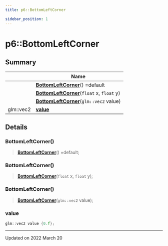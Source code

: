 ```yaml
---
title: p6::BottomLeftCorner

sidebar_position: 1
---
```


# p6::BottomLeftCorner







## Summary

|                | Name           |
| -------------- | -------------- |
| | **[BottomLeftCorner](/reference/Types/bottom_left_corner#bottomleftcorner)**() =default |
| | **[BottomLeftCorner](/reference/Types/bottom_left_corner#bottomleftcorner)**(`float` x, `float` y) |
| | **[BottomLeftCorner](/reference/Types/bottom_left_corner#bottomleftcorner)**(`glm::vec2` value) |
| glm::vec2 | **[value](/reference/Types/bottom_left_corner#value)**  |

## Details


### BottomLeftCorner()

> **[BottomLeftCorner](/reference/Types/bottom_left_corner#bottomleftcorner)**() =default;



### BottomLeftCorner()

> **[BottomLeftCorner](/reference/Types/bottom_left_corner#bottomleftcorner)**(`float` x, `float` y);



### BottomLeftCorner()

> **[BottomLeftCorner](/reference/Types/bottom_left_corner#bottomleftcorner)**(`glm::vec2` value);





### value

```cpp
glm::vec2 value {0.f};
```


-------------------------------

Updated on 2022 March 20